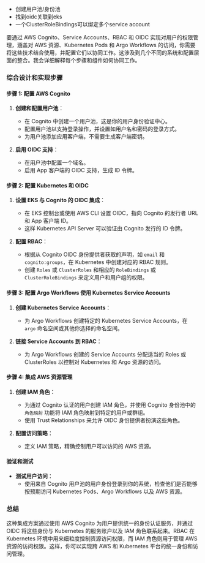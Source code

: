 - 创建用户池/身份池
- 找到oidc关联到eks
- 一个ClusterRoleBindings可以绑定多个service account

要通过 AWS Cognito、Service Accounts、RBAC 和 OIDC 实现对用户的权限管理，涵盖对 AWS 资源、Kubernetes Pods 和 Argo Workflows 的访问，你需要将这些技术结合使用，并配置它们以协同工作。这涉及到几个不同的系统和配置层面的整合。我会详细解释每个步骤和组件如何协同工作。

### 综合设计和实现步骤

#### 步骤 1: 配置 AWS Cognito

1. **创建和配置用户池**：
   - 在 Cognito 中创建一个用户池，这是你的用户身份验证中心。
   - 配置用户池以支持登录操作，并设置如用户名和密码的登录方式。
   - 为用户池添加应用客户端，不需要生成客户端密钥。

2. **启用 OIDC 支持**：
   - 在用户池中配置一个域名。
   - 启用 App 客户端的 OIDC 支持，生成 ID 令牌。

#### 步骤 2: 配置 Kubernetes 和 OIDC

1. **设置 EKS 与 Cognito 的 OIDC 集成**：
   - 在 EKS 控制台或使用 AWS CLI 设置 OIDC，指向 Cognito 的发行者 URL 和 App 客户端 ID。
   - 这样 Kubernetes API Server 可以验证由 Cognito 发行的 ID 令牌。

2. **配置 RBAC**：
   - 根据从 Cognito OIDC 身份提供者获取的声明，如 `email` 和 `cognito:groups`，在 Kubernetes 中创建对应的 RBAC 规则。
   - 创建 `Roles` 或 `ClusterRoles` 和相应的 `RoleBindings` 或 `ClusterRoleBindings` 来定义用户和用户组的权限。

#### 步骤 3: 配置 Argo Workflows 使用 Kubernetes Service Accounts

1. **创建 Kubernetes Service Accounts**：
   - 为 Argo Workflows 创建特定的 Kubernetes Service Accounts，在 `argo` 命名空间或其他你选择的命名空间。
   
2. **链接 Service Accounts 到 RBAC**：
   - 为 Argo Workflows 创建的 Service Accounts 分配适当的 Roles 或 ClusterRoles 以控制对 Kubernetes 和 Argo 资源的访问。

#### 步骤 4: 集成 AWS 资源管理

1. **创建 IAM 角色**：
   - 为通过 Cognito 认证的用户创建 IAM 角色，并使用 Cognito 身份池中的 `角色映射` 功能将 IAM 角色映射到特定的用户或群组。
   - 使用 Trust Relationships 来允许 OIDC 身份提供者扮演这些角色。

2. **配置访问策略**：
   - 定义 IAM 策略，精确控制用户可以访问的 AWS 资源。

#### 验证和测试

- **测试用户访问**：
   - 使用来自 Cognito 用户池的用户身份登录到你的系统，检查他们是否能够按预期访问 Kubernetes Pods、Argo Workflows 以及 AWS 资源。

### 总结

这种集成方案通过使用 AWS Cognito 为用户提供统一的身份认证服务，并通过 OIDC 将这些身份与 Kubernetes 的服务账户以及 IAM 角色联系起来。RBAC 在 Kubernetes 环境中用来细粒度控制资源访问权限，而 IAM 角色则用于管理 AWS 资源的访问权限。这样，你可以实现跨 AWS 和 Kubernetes 平台的统一身份和访问管理。